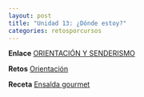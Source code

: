 ```yaml
---
layout: post
title: "Unidad 13: ¿Dónde estoy?"
categories: retosporcursos
---
```


**Enlace** [ORIENTACIÓN Y SENDERISMO](https://danieledufis.github.io/orientacionysenderismo/orientacionysenderismo)

**Retos** [Orientación](https://danieledufis.github.io/pdfs/Orientaci%C3%B3n-retos-4.pdf)

**Receta** [Ensalda gourmet](https://danieledufis.github.io/pdfs/Receta-Ensalada%20Gourmet.pdf)

[Orientación]:../../pdfs/Orientaci%C3%B3n-retos-4.pdf
[Ensalada gourmet]:../../pdfs/Receta-Ensalada%20Gourmet.pdf
